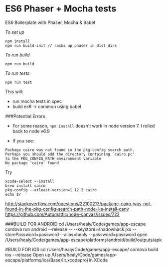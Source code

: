 # ES6 Phaser + Mocha tests

ES6 Boilerplate with Phaser, Mocha &amp; Babel

*To set up*

```
npm install
npm run build-init // racks up phaser in dist dirs
```

*To run build*

```
npm run build
```

*To run tests*

`npm run test`

This will:

 - run mocha tests in spec
 - build es6 -> common using babel

###Potential Errors

- For some reason, `npm install` doesn't work in node version 7. I rolled back to node v6.9

- If you see:

```
Package cairo was not found in the pkg-config search path.
Perhaps you should add the directory containing `cairo.pc'
to the PKG_CONFIG_PATH environment variable
No package 'cairo' found
```

Try 

```
xcode-select --install
brew install cairo
pkg-config --atleast-version=1.12.2 cairo
echo $?
```

http://stackoverflow.com/questions/22100213/package-cairo-was-not-found-in-the-pkg-config-search-path-node-j-s-install-canv
https://github.com/Automattic/node-canvas/issues/722


###BUILD FOR ANDROID
cd /Users/healy/Code/games/app-escape
cordova run android --release -- --keystore=shadowhack.jks --storePassword=password --alias=healy --password=password
open /Users/healy/Code/games/app-escape/platforms/android/build/outputs/apk

#BUILD FOR iOS
cd /Users/healy/Code/games/app-escape/
cordova build ios --release
Open up /Users/healy/Code/games/app-escape/platforms/ios/BaseKit.xcodeproj in XCode




